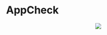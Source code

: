 # AppCheck
<div align=center>
	<img src="https://capsule-render.vercel.app/api?type=waving&color=auto&height=200&section=header&text=수강신청%20!&fontSize=90" />	
